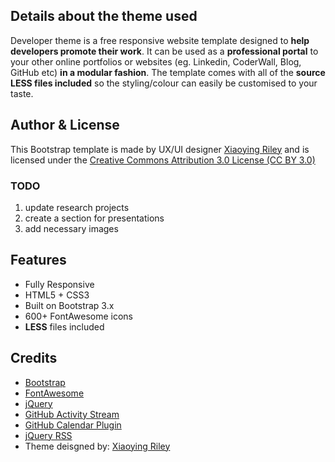 ## Details about the theme used
Developer theme is a free responsive website template designed to **help developers promote their work**. 
It can be used as a **professional portal** to your other online portfolios or websites (eg. Linkedin, CoderWall, Blog, GitHub etc) **in a modular fashion**. 
The template comes with all of the **source LESS files included** so the styling/colour can easily be customised to your taste.

## Author & License
This Bootstrap template is made by UX/UI designer [Xiaoying Riley](https://twitter.com/3rdwave_themes) and is licensed under the [Creative Commons Attribution 3.0 License (CC BY 3.0)](http://creativecommons.org/licenses/by/3.0/)

### TODO
1. update research projects
2. create a section for presentations
3. add necessary images


## Features
-  Fully Responsive
-  HTML5 + CSS3
-  Built on Bootstrap 3.x
-  600+ FontAwesome icons
-  **LESS** files included

## Credits
- [Bootstrap](http://getbootstrap.com/)
- [FontAwesome](http://fortawesome.github.io/Font-Awesome/)
- [jQuery](http://jquery.com/)
- [GitHub Activity Stream](http://caseyscarborough.com/projects/github-activity/)
- [GitHub Calendar Plugin](https://github.com/IonicaBizau/github-calendar)
- [jQuery RSS](https://github.com/sdepold/jquery-rss)
- Theme deisgned by: [Xiaoying Riley](http://themes.3rdwavemedia.com/website-templates/free-responsive-website-template-for-developers/)
